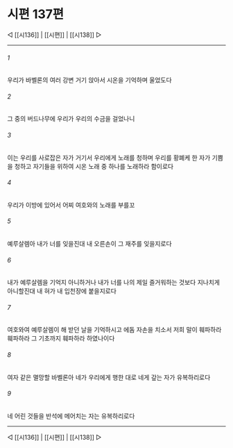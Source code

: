 ﻿# 시편 137편

◁ [[시136]] | [[시편]] | [[시138]] ▷
***

###### 1
우리가 바벨론의 여러 강변 거기 앉아서 시온을 기억하며 울었도다

###### 2
그 중의 버드나무에 우리가 우리의 수금을 걸었나니

###### 3
이는 우리를 사로잡은 자가 거기서 우리에게 노래를 청하며 우리를 황폐케 한 자가 기쁨을 청하고 자기들을 위하여 시온 노래 중 하나를 노래하라 함이로다

###### 4
우리가 이방에 있어서 어찌 여호와의 노래를 부를꼬

###### 5
예루살렘아 내가 너를 잊을진대 내 오른손이 그 재주를 잊을지로다

###### 6
내가 예루살렘을 기억지 아니하거나 내가 너를 나의 제일 즐거워하는 것보다 지나치게 아니할진대 내 혀가 내 입천장에 붙을지로다

###### 7
여호와여 예루살렘이 해 받던 날을 기억하시고 에돔 자손을 치소서 저희 말이 훼파하라 훼파하라 그 기초까지 훼파하라 하였나이다

###### 8
여자 같은 멸망할 바벨론아 네가 우리에게 행한 대로 네게 갚는 자가 유복하리로다

###### 9
네 어린 것들을 반석에 메어치는 자는 유복하리로다


***
◁ [[시136]] | [[시편]] | [[시138]] ▷
